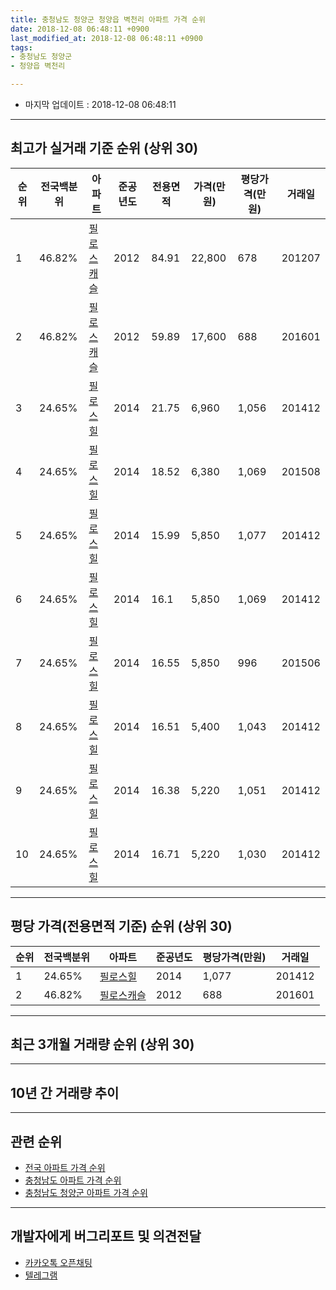 ```yaml
---
title: 충청남도 청양군 청양읍 벽천리 아파트 가격 순위
date: 2018-12-08 06:48:11 +0900
last_modified_at: 2018-12-08 06:48:11 +0900
tags:
- 충청남도 청양군
- 청양읍 벽천리

---
```


* 마지막 업데이트 : 2018-12-08 06:48:11

---

## 최고가 실거래 기준 순위 (상위 30)


|순위|전국백분위|아파트|준공년도|전용면적|가격(만원)|평당가격(만원)|거래일|
|---|---|---|---|---|---|---|---|
|1|46.82%|[필로스캐슬](https://search.naver.com/search.naver?query=%EC%B6%A9%EC%B2%AD%EB%82%A8%EB%8F%84+%EC%B2%AD%EC%96%91%EA%B5%B0+%EC%B2%AD%EC%96%91%EC%9D%8D+%EB%B2%BD%EC%B2%9C%EB%A6%AC+%ED%95%84%EB%A1%9C%EC%8A%A4%EC%BA%90%EC%8A%AC)|2012|84.91|22,800|678|201207|
|2|46.82%|[필로스캐슬](https://search.naver.com/search.naver?query=%EC%B6%A9%EC%B2%AD%EB%82%A8%EB%8F%84+%EC%B2%AD%EC%96%91%EA%B5%B0+%EC%B2%AD%EC%96%91%EC%9D%8D+%EB%B2%BD%EC%B2%9C%EB%A6%AC+%ED%95%84%EB%A1%9C%EC%8A%A4%EC%BA%90%EC%8A%AC)|2012|59.89|17,600|688|201601|
|3|24.65%|[필로스힐](https://search.naver.com/search.naver?query=%EC%B6%A9%EC%B2%AD%EB%82%A8%EB%8F%84+%EC%B2%AD%EC%96%91%EA%B5%B0+%EC%B2%AD%EC%96%91%EC%9D%8D+%EB%B2%BD%EC%B2%9C%EB%A6%AC+%ED%95%84%EB%A1%9C%EC%8A%A4%ED%9E%90)|2014|21.75|6,960|1,056|201412|
|4|24.65%|[필로스힐](https://search.naver.com/search.naver?query=%EC%B6%A9%EC%B2%AD%EB%82%A8%EB%8F%84+%EC%B2%AD%EC%96%91%EA%B5%B0+%EC%B2%AD%EC%96%91%EC%9D%8D+%EB%B2%BD%EC%B2%9C%EB%A6%AC+%ED%95%84%EB%A1%9C%EC%8A%A4%ED%9E%90)|2014|18.52|6,380|1,069|201508|
|5|24.65%|[필로스힐](https://search.naver.com/search.naver?query=%EC%B6%A9%EC%B2%AD%EB%82%A8%EB%8F%84+%EC%B2%AD%EC%96%91%EA%B5%B0+%EC%B2%AD%EC%96%91%EC%9D%8D+%EB%B2%BD%EC%B2%9C%EB%A6%AC+%ED%95%84%EB%A1%9C%EC%8A%A4%ED%9E%90)|2014|15.99|5,850|1,077|201412|
|6|24.65%|[필로스힐](https://search.naver.com/search.naver?query=%EC%B6%A9%EC%B2%AD%EB%82%A8%EB%8F%84+%EC%B2%AD%EC%96%91%EA%B5%B0+%EC%B2%AD%EC%96%91%EC%9D%8D+%EB%B2%BD%EC%B2%9C%EB%A6%AC+%ED%95%84%EB%A1%9C%EC%8A%A4%ED%9E%90)|2014|16.1|5,850|1,069|201412|
|7|24.65%|[필로스힐](https://search.naver.com/search.naver?query=%EC%B6%A9%EC%B2%AD%EB%82%A8%EB%8F%84+%EC%B2%AD%EC%96%91%EA%B5%B0+%EC%B2%AD%EC%96%91%EC%9D%8D+%EB%B2%BD%EC%B2%9C%EB%A6%AC+%ED%95%84%EB%A1%9C%EC%8A%A4%ED%9E%90)|2014|16.55|5,850|996|201506|
|8|24.65%|[필로스힐](https://search.naver.com/search.naver?query=%EC%B6%A9%EC%B2%AD%EB%82%A8%EB%8F%84+%EC%B2%AD%EC%96%91%EA%B5%B0+%EC%B2%AD%EC%96%91%EC%9D%8D+%EB%B2%BD%EC%B2%9C%EB%A6%AC+%ED%95%84%EB%A1%9C%EC%8A%A4%ED%9E%90)|2014|16.51|5,400|1,043|201412|
|9|24.65%|[필로스힐](https://search.naver.com/search.naver?query=%EC%B6%A9%EC%B2%AD%EB%82%A8%EB%8F%84+%EC%B2%AD%EC%96%91%EA%B5%B0+%EC%B2%AD%EC%96%91%EC%9D%8D+%EB%B2%BD%EC%B2%9C%EB%A6%AC+%ED%95%84%EB%A1%9C%EC%8A%A4%ED%9E%90)|2014|16.38|5,220|1,051|201412|
|10|24.65%|[필로스힐](https://search.naver.com/search.naver?query=%EC%B6%A9%EC%B2%AD%EB%82%A8%EB%8F%84+%EC%B2%AD%EC%96%91%EA%B5%B0+%EC%B2%AD%EC%96%91%EC%9D%8D+%EB%B2%BD%EC%B2%9C%EB%A6%AC+%ED%95%84%EB%A1%9C%EC%8A%A4%ED%9E%90)|2014|16.71|5,220|1,030|201412|


---

## 평당 가격(전용면적 기준) 순위 (상위 30)


|순위|전국백분위|아파트|준공년도|평당가격(만원)|거래일|
|---|---|---|---|---|---|
|1|24.65%|[필로스힐](https://search.naver.com/search.naver?query=%EC%B6%A9%EC%B2%AD%EB%82%A8%EB%8F%84+%EC%B2%AD%EC%96%91%EA%B5%B0+%EC%B2%AD%EC%96%91%EC%9D%8D+%EB%B2%BD%EC%B2%9C%EB%A6%AC+%ED%95%84%EB%A1%9C%EC%8A%A4%ED%9E%90)|2014|1,077|201412|
|2|46.82%|[필로스캐슬](https://search.naver.com/search.naver?query=%EC%B6%A9%EC%B2%AD%EB%82%A8%EB%8F%84+%EC%B2%AD%EC%96%91%EA%B5%B0+%EC%B2%AD%EC%96%91%EC%9D%8D+%EB%B2%BD%EC%B2%9C%EB%A6%AC+%ED%95%84%EB%A1%9C%EC%8A%A4%EC%BA%90%EC%8A%AC)|2012|688|201601|


---

## 최근 3개월 거래량 순위 (상위 30)


<div style="width:100%;">
    <canvas id="deal_count_ranking" height="250"></canvas>
</div>


<script>
new Chart(document.getElementById("deal_count_ranking"), {
    type: 'horizontalBar',
    data: {
        labels: ['필로스캐슬'],
        datasets: [{
            label: '실거래 수',
            data: [1],
            borderColor: "rgba(255, 0, 128, 1)",
            backgroundColor: "rgba(255, 0, 128, 0.5)",
            fill: false,
        }]
    },
    options: {
        responsive: true,
        title: {
            display: true,
            text: '최근 3개월 거래량 순위'
        },
        tooltips: {
            mode: 'index',
            intersect: false,
            callbacks: {
                title: function(tooltipItems, data) {
                    return "실거래 수:";
                },
                label: function(tooltipItem, data) {
                    return data.labels[tooltipItem.index] + ": " + tooltipItem.xLabel;
                }
            }
        },
        hover: {
            mode: 'nearest',
            intersect: true
        },
        scales: {
            xAxes: [{
                display: true,
                scaleLabel: {
                    display: true,
                    labelString: '실거래 수'
                },
                ticks: {
                    suggestedMin: 0,
                }
            }],
            yAxes: [{
                display: true,
                ticks: {
                    autoSkip: false,
                    callback: function(value, index, values) {
                        if (value.length > 15)
                            return value.substr(0, 13) + "...";
                        else
                            return value;
                    }
                },
                scaleLabel: {
                    display: false,
                }
            }]
        }
    }
});

</script>


---

## 10년 간 거래량 추이


<div style="width:100%;">
    <canvas id="deal_progress" height="250"></canvas>
</div>

<script>
new Chart(document.getElementById("deal_progress"), {
    type: 'line',
    data: {
        labels: ['200812','200901','200902','200903','200904','200905','200906','200907','200908','200909','200910','200911','200912','201001','201002','201003','201004','201005','201006','201007','201008','201009','201010','201011','201012','201101','201102','201103','201104','201105','201106','201107','201108','201109','201110','201111','201112','201201','201202','201203','201204','201205','201206','201207','201208','201209','201210','201211','201212','201301','201302','201303','201304','201305','201306','201307','201308','201309','201310','201311','201312','201401','201402','201403','201404','201405','201406','201407','201408','201409','201410','201411','201412','201501','201502','201503','201504','201505','201506','201507','201508','201509','201510','201511','201512','201601','201602','201603','201604','201605','201606','201607','201608','201609','201610','201611','201612','201701','201702','201703','201704','201705','201706','201707','201708','201709','201710','201711','201712','201801','201802','201803','201804','201805','201806','201807','201808','201809','201810','201811','201812'],
        datasets: [{
            label: '실거래 수',
            pointRadius: 1,
            data: [0, 0, 0, 0, 0, 0, 0, 0, 0, 0, 0, 0, 0, 0, 0, 0, 0, 0, 0, 0, 0, 0, 0, 0, 0, 0, 0, 0, 0, 0, 0, 0, 0, 0, 0, 0, 0, 0, 0, 0, 0, 0, 0, 1, 0, 0, 0, 0, 0, 0, 0, 0, 0, 0, 0, 0, 0, 0, 0, 0, 2, 1, 0, 0, 0, 0, 0, 0, 2, 1, 1, 0, 10, 2, 0, 0, 0, 0, 2, 0, 1, 1, 1, 1, 0, 3, 0, 1, 0, 1, 1, 0, 1, 0, 0, 0, 0, 0, 0, 0, 2, 0, 1, 1, 0, 0, 0, 1, 1, 0, 1, 0, 0, 2, 2, 0, 1, 0, 1, 0, 0],
            borderColor: "rgba(255, 201, 14, 1)",
            backgroundColor: "rgba(255, 201, 14, 0.5)",
            fill: true,
        }]
    },
    options: {
        responsive: true,
        title: {
            display: true,
            text: '10년간 거래량 추이'
        },
        tooltips: {
            mode: 'index',
            intersect: false,
        },
        hover: {
            mode: 'nearest',
            intersect: true
        },
        scales: {
            xAxes: [{
                display: true,
                scaleLabel: {
                    display: true,
                    labelString: '년/월'
                }
            }],
            yAxes: [{
                display: true,
                ticks: {
                    suggestedMin: 0,
                },
                scaleLabel: {
                    display: true,
                    labelString: '실거래 수'
                }
            }]
        }
    }
});

</script>


---

## 관련 순위

- [전국 아파트 가격 순위](https://inasie.github.io/apt-ranking/전국)
- [충청남도 아파트 가격 순위](https://inasie.github.io/apt-ranking/충청남도)
- [충청남도 청양군 아파트 가격 순위](https://inasie.github.io/apt-ranking/충청남도-청양군)


---

## 개발자에게 버그리포트 및 의견전달

- [카카오톡 오픈채팅](https://open.kakao.com/o/gLJUAP4)
- [텔레그램](https://t.me/inasie)

